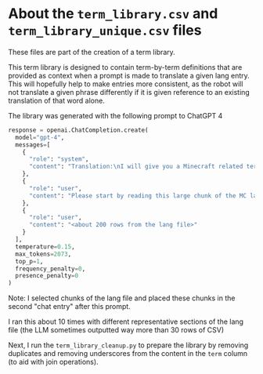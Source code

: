 # About the `term_library.csv` and `term_library_unique.csv` files

These files are part of the creation of a term library.

This term library is designed to contain term-by-term definitions that are provided as context when a prompt is made to translate a given lang entry.
This will hopefully help to make entries more consistent, as the robot will not translate a given phrase differently if it is given reference to an existing translation of that word alone.

The library was generated with the following prompt to ChatGPT 4

```python
response = openai.ChatCompletion.create(
  model="gpt-4",
  messages=[
    {
      "role": "system",
      "content": "Translation:\nI will give you a Minecraft related term to translate into Koine / Classical Greek.\nI will also give you some context by giving you the key that the game uses to refer to the text.\nMake sure to include accent marks and other diacritical marks! Modern Greek is not to occur, so breathing marks are required on vowels that start words. Please use only classical and Koine era Greek with a focus on New Testament terms.\nRemember that the context of all of these is the videogame Minecraft. There are terms related to GUI and also terms relating to in game items."
    },
    {
      "role": "user",
      "content": "Please start by reading this large chunk of the MC lang file and make a list of 10-30 key words in Minecraft, along with a creative guess at translation. Please output a valid CSV with two columns\nExample csv:\n\"phantom\",\"τὸ φάντασμα\"\n\"pillager\",\"ὁ ληστής\"\n\"powder snow\",\"ἡ πούδρα χιόνος\"\n\"leather boots\",\"τὰ δερμάτινα ὑποδήματα\"\n\"rabbit\",\"ὁ λαγός\""
    },
    {
      "role": "user",
      "content": "<about 200 rows from the lang file>"
    }
  ],
  temperature=0.15,
  max_tokens=2073,
  top_p=1,
  frequency_penalty=0,
  presence_penalty=0
)
```

Note: I selected chunks of the lang file and placed these chunks in the second "chat entry" after this prompt.

I ran this about 10 times with different representative sections of the lang file (the LLM sometimes outputted way more than 30 rows of CSV)

Next, I run the `term_library_cleanup.py` to prepare the library by removing duplicates and removing underscores from the content in the `term` column (to aid with join operations).